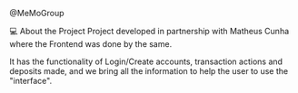 @MeMoGroup

💻 About the Project
Project developed in partnership with Matheus Cunha where the Frontend was done by the same.

It has the functionality of Login/Create accounts, transaction actions and deposits made, and we bring all the information to help the user to use the "interface".

